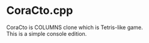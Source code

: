 CoraCto.cpp
===========

CoraCto is COLUMNS clone which is Tetris-like game.  
This is a simple console edition.  

